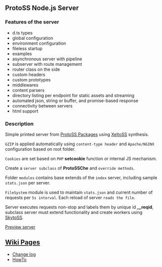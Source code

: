 ## ProtoSS Node.js Server  

### Features of the server  

- d.ts types  
- global configuration  
- environment configuration  
- fileless startup  
- examples  
- asynchronous server with pipeline  
- subserver with route management  
- router class on the side  
- custom headers  
- custom prototypes  
- middlewares  
- content parsers  
- directory listing per endpoint for static assets and streaming  
- automated json, string or buffer, and promise-based response  
- connectivity between servers  
- html support  

### Description  

Simple printed server from [ProtoSS Packages](https://github.com/ZetaRet/protoss) using [XeltoSS](https://github.com/ZetaRet/protoss/blob/master/xeltoss/XeltoSS.md) synthesis.  

`GZIP` is applied automatically using `content-type header` and `Apache/NGINX` configuration based on root folder.  

`Cookies` are set based on `PHP` __setcookie__ function or internal JS mechanism.  

Create a `server subclass` of __ProtoSSChe__ and `override methods`.  

Folder `modules` contains base extends of the `index` server, including sample `stats.json` per server.  

`FileSystem` module is used to maintain `stats.json` and current number of requests per `5s interval`. Each reload of server `reads the file`.  

Server executes requests non-stop and labels them by unique id **__reqid**, subclass server must extend functionality and create workers using [SkytoSS](https://github.com/ZetaRet/protoss/blob/master/skytoss/SkytoSS.md).  

[Preview server](https://protoss.zetaret.com/node/)  

## [Wiki Pages](https://github.com/ZetaRet/protoss-nodejs-basic/wiki)  
- [Change log](https://github.com/ZetaRet/protoss-nodejs-basic/wiki/Change-log)  
- [HowTo](https://github.com/ZetaRet/protoss-nodejs-basic/wiki/HowTo)  
